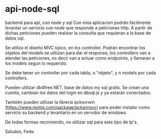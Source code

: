 # api-node-sql
backend para api, con node y sql
Con esta aplicacion podrán facilmente levantar un servicio con node que responde a peticiones http.
A partir de dichas peticiones pueden realizar la consulta que requieran a la base de datos sql.

Se utiliza el diseño MVC tipico, en los controller. Podrán encontrar los objetos del models se utilizan para dar el response,
los controllers van a atender las peticiones, es decir van a actuar como endpoints, y llamaran a los models segun lo requerido.

Se debe tener un controller por cada tabla, u "objeto", y n models por cada controllers. 

Pueden utilizar db4free.NET, base de datos my sql gratis. Se crean una cuenta, cambian los datos del logín en dbsql.js y ya estarán conectados.

También pueden utilizar la librería qcksvrwin (https://www.npmjs.com/package/qckwinsvc) para poder instalar como servicio su backend y 
levantarlo en un servidor de windows.

 De todas formas recomiendo, no utilizar sql para este tipo de tp's.
 
 Saludos,
 Fede.
